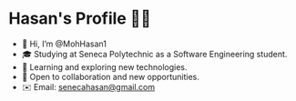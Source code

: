 # Hasan's Profile 👨‍💻

- 👋 Hi, I’m @MohHasan1
- 🎓 Studying at Seneca Polytechnic as a Software Engineering student.
- 🌱 Learning and exploring new technologies.
- 💬 Open to collaboration and new opportunities.
- ✉️ Email: senecahasan@gmail.com

<!---
MohHasan1/MohHasan1 is a ✨ special ✨ repository because its `README.md` (this file) appears on your GitHub profile.
You can click the Preview link to take a look at your changes.
--->
